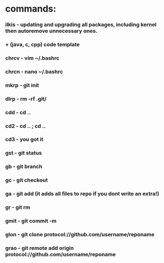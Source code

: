 # commands:
### ilkis - updating and upgrading all packages, including kernel then autoremove unnecessary ones.
### + (java, c, cpp) code template
### chrcv - vim ~/.bashrc
### chrcn - nano ~/.bashrc
### mkrp - git init
### dlrp - rm -rf .git/
### cdd - cd ..
### cd2 - cd .. ; cd ..
### cd3 - you got it
### gst - git status
### gb - git branch 
### gc - git checkout 
### ga - git add (it adds all files to repo if you dont write an extra!)
### gr - git rm 
### gmit - git commit -m 
### glon - git clone protocol://github.com/username/reponame
### grao - git remote add origin protocol://github.com/username/reponame

